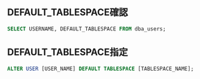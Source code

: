 DEFAULT_TABLESPACE確認
---
```sql
SELECT USERNAME, DEFAULT_TABLESPACE FROM dba_users;
```



DEFAULT_TABLESPACE指定
---
```sql
ALTER USER [USER_NAME] DEFAULT TABLESPACE [TABLESPACE_NAME];
```
